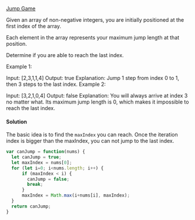 [Jump Game](https://leetcode.com/problems/jump-game/)

Given an array of non-negative integers, you are initially positioned at the first index of the array.

Each element in the array represents your maximum jump length at that position.

Determine if you are able to reach the last index.

Example 1:

Input: [2,3,1,1,4]
Output: true
Explanation: Jump 1 step from index 0 to 1, then 3 steps to the last index.
Example 2:

Input: [3,2,1,0,4]
Output: false
Explanation: You will always arrive at index 3 no matter what. Its maximum
             jump length is 0, which makes it impossible to reach the last index.


#### Solution
The basic idea is to find the `maxIndex` you can reach. Once the iteration index is bigger than the maxIndex, you can not jump to the last index.

```javascript
var canJump = function(nums) {
  let canJump = true;
  let maxIndex = nums[0];
  for (let i=0; i<nums.length; i++) {
      if (maxIndex < i) {
        canJump = false;
        break;
      }
      maxIndex = Math.max(i+nums[i], maxIndex);
  }
  return canJump;
}
```